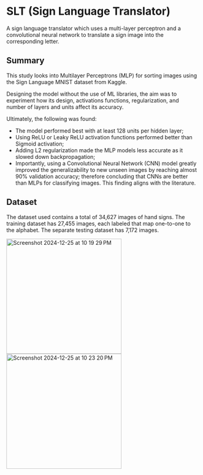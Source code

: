 # SLT (Sign Language Translator)
A sign language translator which uses a multi-layer perceptron and a convolutional neural network to translate a sign image into the corresponding letter. 

## Summary
This study looks into Multilayer Perceptrons (MLP) for sorting images using the Sign Language MNIST dataset from Kaggle. 

Designing the model without the use of ML libraries, the aim was to experiment how its design, activations functions, regularization, and number of layers and units affect its accuracy. 

Ultimately, the following was found: 
- The model performed best with at least 128 units per hidden layer; 
- Using ReLU or Leaky ReLU activation functions performed better than Sigmoid activation;
- Adding L2 regularization made the MLP models less accurate as it slowed down backpropagation;
- Importantly, using a Convolutional Neural Network (CNN) model greatly improved the generalizability to new unseen images by reaching almost 90% validation accuracy; therefore concluding that CNNs are better than MLPs for classifying images. This finding aligns with the literature.

## Dataset
The dataset used contains a total of 34,627 images of hand signs. The training dataset has  27,455 images, each labeled that map one-to-one to the alphabet. The separate testing dataset has 7,172 images. 

<div style="width: 100%;">
  <img width="300" alt="Screenshot 2024-12-25 at 10 19 29 PM" src="https://github.com/user-attachments/assets/e74e9fe6-e4ca-4d00-b3ec-2cac3d9c2dc0" />
  <img width="300" alt="Screenshot 2024-12-25 at 10 23 20 PM" src="https://github.com/user-attachments/assets/a1ee8f42-d1de-4338-8ad5-62a7b5da4886" />

</div>


